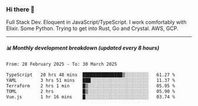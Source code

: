 ### Hi there 👋

Full Stack Dev. Eloquent in JavaScript/TypeScript. I work comfortably with Elixir. Some Python. Trying to get into Rust, Go and Crystal. AWS, GCP.

***

##### 📊 Monthly development breakdown (updated every 8 hours)

<!--START_SECTION:waka-->

```txt
From: 28 February 2025 - To: 30 March 2025

TypeScript   20 hrs 48 mins  ███████████████▒░░░░░░░░░   61.27 %
YAML         3 hrs 51 mins   ███░░░░░░░░░░░░░░░░░░░░░░   11.37 %
Terraform    2 hrs 1 min     █▒░░░░░░░░░░░░░░░░░░░░░░░   05.95 %
TOML         2 hrs           █▒░░░░░░░░░░░░░░░░░░░░░░░   05.90 %
Vue.js       1 hr 16 mins    █░░░░░░░░░░░░░░░░░░░░░░░░   03.74 %
```

<!--END_SECTION:waka-->
